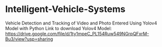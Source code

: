 # Intelligent-Vehicle-Systems
Vehicle Detection and Tracking of Video and Photo Entered Using Yolov4 Model with Python
Link to download Yolov4 Model: https://drive.google.com/file/d/1ty1mpeC_PL154Ruw549NGrpQFxrM-Bu3/view?usp=sharing
